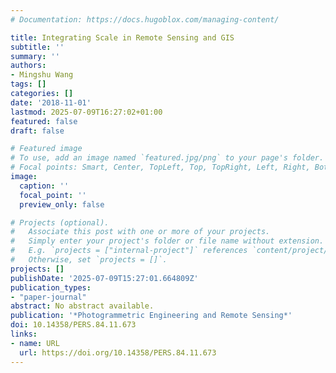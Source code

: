 ```yaml
---
# Documentation: https://docs.hugoblox.com/managing-content/

title: Integrating Scale in Remote Sensing and GIS
subtitle: ''
summary: ''
authors:
- Mingshu Wang
tags: []
categories: []
date: '2018-11-01'
lastmod: 2025-07-09T16:27:02+01:00
featured: false
draft: false

# Featured image
# To use, add an image named `featured.jpg/png` to your page's folder.
# Focal points: Smart, Center, TopLeft, Top, TopRight, Left, Right, BottomLeft, Bottom, BottomRight.
image:
  caption: ''
  focal_point: ''
  preview_only: false

# Projects (optional).
#   Associate this post with one or more of your projects.
#   Simply enter your project's folder or file name without extension.
#   E.g. `projects = ["internal-project"]` references `content/project/deep-learning/index.md`.
#   Otherwise, set `projects = []`.
projects: []
publishDate: '2025-07-09T15:27:01.664809Z'
publication_types:
- "paper-journal"
abstract: No abstract available.
publication: '*Photogrammetric Engineering and Remote Sensing*'
doi: 10.14358/PERS.84.11.673
links:
- name: URL
  url: https://doi.org/10.14358/PERS.84.11.673
---
```

